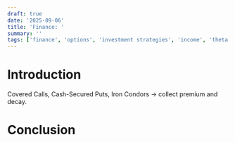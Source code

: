 ```yaml
---
draft: true
date: '2025-09-06'
title: 'Finance: '
summary: ''
tags: ['finance', 'options', 'investment strategies', 'income', 'theta']
---
```


# Introduction

Covered Calls, Cash-Secured Puts, Iron Condors → collect premium and decay.

# Conclusion
